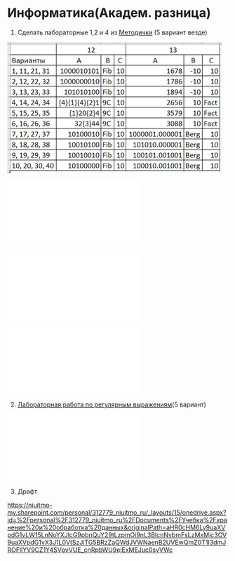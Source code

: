 # Информатика(Академ. разница)

1. Сделать лабораторные 1,2 и 4 из [Методички](https://books.ifmo.ru/file/pdf/2464.pdf) (5 вариант везде)

![Замечание к заданиям 12 и 13 первой лабы](Prim.png)

![Первая лабораторная](1LAB.pdf)

![Вторая лабораторная](2LAB.pdf)

![Четвёртая лабораторная](4LAB.pdf)

2. [Лабораторная работа по регулярным выражениям](ITMO_INFO_PYTHON_TASK.pdf)(5 вариант)

![Пятая лабораторная](5LAB.pdf)

3. Драфт

https://niuitmo-my.sharepoint.com/personal/312779_niuitmo_ru/_layouts/15/onedrive.aspx?id=%2Fpersonal%2F312779_niuitmo_ru%2FDocuments%2FУчебка%2Fхранение%20и%20обработка%20данных&originalPath=aHR0cHM6Ly9uaXVpdG1vLW15LnNoYXJlcG9pbnQuY29tLzpmOi9nL3BlcnNvbmFsLzMxMjc3OV9uaXVpdG1vX3J1L0VtSzJiTG5BRzZaQWdJVWNaenB2UVEwQmZ0T1I3dmJROFllYV9CZ1Y4SVpvVUE_cnRpbWU9ejExMEJuc0syVWc
